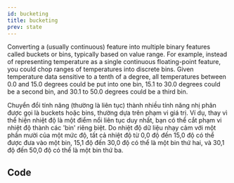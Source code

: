 ```yaml
---
id: bucketing
title: bucketing
prev: state
---
```


Converting a (usually continuous) feature into multiple binary features called buckets or bins, typically based on value range. For example, instead of representing temperature as a single continuous floating-point feature, you could chop ranges of temperatures into discrete bins. Given temperature data sensitive to a tenth of a degree, all temperatures between 0.0 and 15.0 degrees could be put into one bin, 15.1 to 30.0 degrees could be a second bin, and 30.1 to 50.0 degrees could be a third bin.

Chuyển đổi tính năng (thường là liên tục) thành nhiều tính năng nhị phân được gọi là buckets hoặc bins, thường dựa trên phạm vi giá trị. Ví dụ, thay vì thể hiện nhiệt độ là một điểm nổi liên tục duy nhất, bạn có thể cắt phạm vi nhiệt độ thành các 'bin' riêng biệt. Do nhiệt độ dữ liệu nhạy cảm với một phần mười của một mức độ, tất cả nhiệt độ từ 0,0 độ đến 15,0 độ có thể được đưa vào một bin, 15,1 độ đến 30,0 độ có thể là một bin thứ hai, và   30,1 độ đến 50,0 độ có thể là một bin thứ ba.

## Code